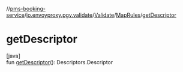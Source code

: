 //[pms-booking-service](../../../../index.md)/[io.envoyproxy.pgv.validate](../../index.md)/[Validate](../index.md)/[MapRules](index.md)/[getDescriptor](get-descriptor.md)

# getDescriptor

[java]\
fun [getDescriptor](get-descriptor.md)(): Descriptors.Descriptor